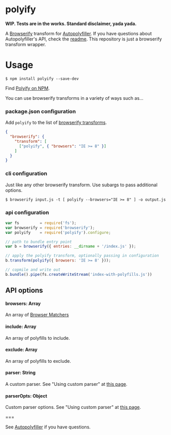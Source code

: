 polyify
=======

**WIP. Tests are in the works. Standard disclaimer, yada yada.**

A [Browserify](https://github.com/substack/node-browserify) transform for [Autopolyfiller](https://github.com/azproduction/autopolyfiller). If you have questions about Autopolyfiller's API, check the [readme](https://github.com/azproduction/autopolyfiller). This repository is just a browserify transform wrapper.

# Usage

    $ npm install polyify --save-dev

Find [Polyify on NPM](https://www.npmjs.com/package/polyify).

You can use browserify transforms in a variety of ways such as...

### package.json configuration

Add `polyify` to the list of [browserify transforms](https://github.com/substack/browserify-handbook#browserifytransform-field).

```json
{
  "browserify": {
    "transform": [
      ["polyify", { "browsers": "IE >= 8" }]
    ]
  }
}
```


### cli configuration

Just like any other browserify transform. Use subargs to pass additional options.

    $ browserify input.js -t [ polyify --browsers="IE >= 8" ] -o output.js



### api configuration

```javascript
var fs         = require('fs');
var browserify = require('browserify');
var polyify    = require('polyify').configure;

// path to bundle entry point
var b = browserify({ entries: __dirname + '/index.js' }); 

// apply the polyify transform, optionally passing in configuration
b.transform(polyify({ browsers: 'IE >= 8' })); 

// copmile and write out
b.bundle().pipe(fs.createWriteStream('index-with-polyfills.js'))
```



## API options

#### browsers: Array
An array of [Browser Matchers](https://github.com/ai/browserslist#queries)

#### include: Array
An array of polyfills to include.

#### exclude: Array
An array of polyfills to exclude.

#### parser: String
A custom parser. See "Using custom parser" at [this page](https://github.com/azproduction/autopolyfiller).

#### parserOpts: Object
Custom parser options. See "Using custom parser" at [this page](https://github.com/azproduction/autopolyfiller).

===

See [Autopolyfiller](https://github.com/azproduction/autopolyfiller) if you have questions.
